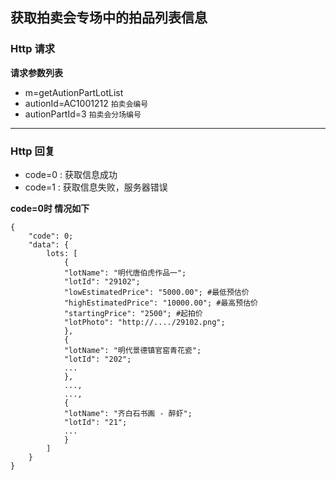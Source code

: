 获取拍卖会专场中的拍品列表信息
---
### Http 请求 
**请求参数列表**

- m=getAutionPartLotList
- autionId=AC1001212 `拍卖会编号`
- autionPartId=3 `拍卖会分场编号`
 
---
### Http 回复  

- code=0 : 获取信息成功
- code=1 : 获取信息失败，服务器错误

**code=0时 情况如下**

``` 
{ 
    "code": 0;
    "data": {
    	lots: [
    		{
			"lotName": "明代唐伯虎作品一";
			"lotId": "29102";
			"lowEstimatedPrice": "5000.00"; #最低预估价
			"highEstimatedPrice": "10000.00"; #最高预估价
			"startingPrice": "2500"; #起拍价
			"lotPhoto": "http://..../29102.png";
    		},
    		{
			"lotName": "明代景德镇官窑青花瓷";
			"lotId": "202";
			...
    		},    		
    		...,
    		...,
    		{
			"lotName": "齐白石书画 - 醉虾";
			"lotId": "21";
			...
    		}
    	]
	}
} 
```


